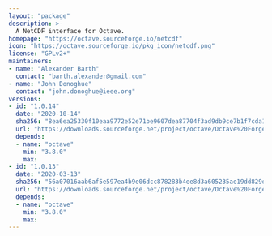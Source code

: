 ```yaml
---
layout: "package"
description: >-
  A NetCDF interface for Octave.
homepage: "https://octave.sourceforge.io/netcdf"
icon: "https://octave.sourceforge.io/pkg_icon/netcdf.png"
license: "GPLv2+"
maintainers:
- name: "Alexander Barth"
  contact: "barth.alexander@gmail.com"
- name: "John Donoghue"
  contact: "john.donoghue@ieee.org"
versions:
- id: "1.0.14"
  date: "2020-10-14"
  sha256: "8ea6ea25330f10eaa9772e52e71be9607dea87704f3ad9db9ce7b1f7cda1bcf1"
  url: "https://downloads.sourceforge.net/project/octave/Octave%20Forge%20Packages/Individual%20Package%20Releases/netcdf-1.0.14.tar.gz"
  depends:
  - name: "octave"
    min: "3.8.0"
    max:
- id: "1.0.13"
  date: "2020-03-13"
  sha256: "56a07016aab6af5e597ea4b9e06dcc878283b4ee8d3a605235ae19dd829dd9e2"
  url: "https://downloads.sourceforge.net/project/octave/Octave%20Forge%20Packages/Individual%20Package%20Releases/netcdf-1.0.13.tar.gz"
  depends:
  - name: "octave"
    min: "3.8.0"
    max:
---
```

